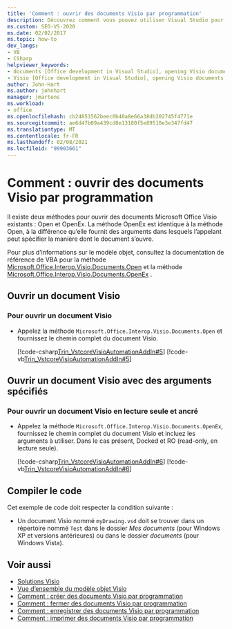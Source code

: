 ```yaml
---
title: 'Comment : ouvrir des documents Visio par programmation'
description: Découvrez comment vous pouvez utiliser Visual Studio pour ouvrir par programme un document Visio à l’aide des méthodes Open ou OpenEx.
ms.custom: SEO-VS-2020
ms.date: 02/02/2017
ms.topic: how-to
dev_langs:
- VB
- CSharp
helpviewer_keywords:
- documents [Office development in Visual Studio], opening Visio documents
- Visio [Office development in Visual Studio], opening Visio documents
author: John-Hart
ms.author: johnhart
manager: jmartens
ms.workload:
- office
ms.openlocfilehash: cb24851562beec0b40a8e66a38db202745f4771e
ms.sourcegitcommit: ae6d47b09a439cd0e13180f5e89510e3e347fd47
ms.translationtype: MT
ms.contentlocale: fr-FR
ms.lasthandoff: 02/08/2021
ms.locfileid: "99903661"
---
```

# <a name="how-to-programmatically-open-visio-documents"></a>Comment : ouvrir des documents Visio par programmation
  Il existe deux méthodes pour ouvrir des documents Microsoft Office Visio existants : Open et OpenEx. La méthode OpenEx est identique à la méthode Open, à la différence qu’elle fournit des arguments dans lesquels l’appelant peut spécifier la manière dont le document s’ouvre.

 Pour plus d’informations sur le modèle objet, consultez la documentation de référence de VBA pour la méthode [Microsoft.Office.Interop.Visio.Documents.Open](/office/vba/api/Visio.Documents.Open) et la méthode [Microsoft.Office.Interop.Visio.Documents.OpenEx](/office/vba/api/Visio.Documents.OpenEx) .

## <a name="open-a-visio-document"></a>Ouvrir un document Visio

### <a name="to-open-a-visio-document"></a>Pour ouvrir un document Visio

- Appelez la méthode `Microsoft.Office.Interop.Visio.Documents.Open` et fournissez le chemin complet du document Visio.

     [!code-csharp[Trin_VstcoreVisioAutomationAddIn#5](../vsto/codesnippet/CSharp/trin_vstcorevisioautomationaddin/ThisAddIn.cs#5)]
     [!code-vb[Trin_VstcoreVisioAutomationAddIn#5](../vsto/codesnippet/VisualBasic/trin_vstcorevisioautomationaddin/ThisAddIn.vb#5)]

## <a name="open-a-visio-document-with-specified-arguments"></a>Ouvrir un document Visio avec des arguments spécifiés

### <a name="to-open-a-visio-document-as-read-only-and-docked"></a>Pour ouvrir un document Visio en lecture seule et ancré

- Appelez la méthode `Microsoft.Office.Interop.Visio.Documents.OpenEx`, fournissez le chemin complet du document Visio et incluez les arguments à utiliser. Dans le cas présent, Docked et RO (read-only, en lecture seule).

     [!code-csharp[Trin_VstcoreVisioAutomationAddIn#6](../vsto/codesnippet/CSharp/trin_vstcorevisioautomationaddin/ThisAddIn.cs#6)]
     [!code-vb[Trin_VstcoreVisioAutomationAddIn#6](../vsto/codesnippet/VisualBasic/trin_vstcorevisioautomationaddin/ThisAddIn.vb#6)]

## <a name="compile-the-code"></a>Compiler le code
 Cet exemple de code doit respecter la condition suivante :

- Un document Visio nommé `myDrawing.vsd` doit se trouver dans un répertoire nommé `Test` dans le dossier *Mes documents* (pour Windows XP et versions antérieures) ou dans le dossier *documents* (pour Windows Vista).

## <a name="see-also"></a>Voir aussi
- [Solutions Visio](../vsto/visio-solutions.md)
- [Vue d’ensemble du modèle objet Visio](../vsto/visio-object-model-overview.md)
- [Comment : créer des documents Visio par programmation](../vsto/how-to-programmatically-create-new-visio-documents.md)
- [Comment : fermer des documents Visio par programmation](../vsto/how-to-programmatically-close-visio-documents.md)
- [Comment : enregistrer des documents Visio par programmation](../vsto/how-to-programmatically-save-visio-documents.md)
- [Comment : imprimer des documents Visio par programmation](../vsto/how-to-programmatically-print-visio-documents.md)
